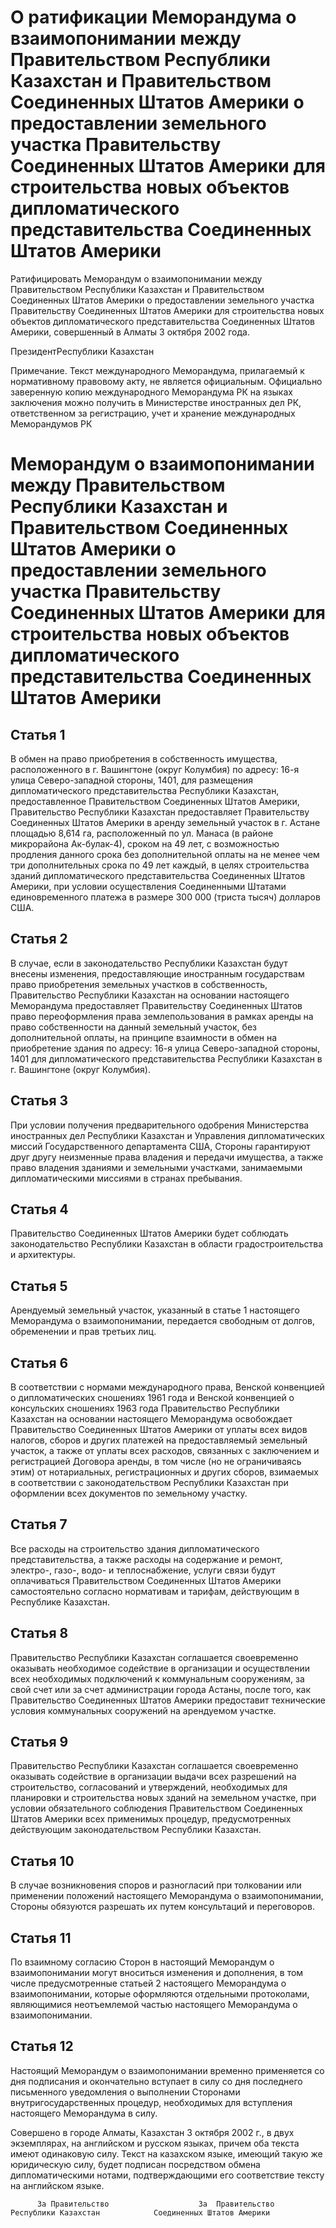 # О ратификации Меморандума о взаимопонимании между Правительством Республики Казахстан и Правительством Соединенных Штатов Америки о предоставлении земельного участка Правительству Соединенных Штатов Америки для строительства новых объектов дипломатического представительства Соединенных Штатов Америки

Ратифицировать Меморандум о взаимопонимании между Правительством Республики Казахстан и Правительством Соединенных Штатов Америки о предоставлении земельного участка Правительству Соединенных Штатов Америки для строительства новых объектов дипломатического представительства Соединенных Штатов Америки, совершенный в Алматы 3 октября 2002 года.

ПрезидентРеспублики Казахстан

Примечание. Текст международного Меморандума, прилагаемый к нормативному правовому акту, не является официальным. Официально заверенную копию международного Меморандума РК на языках заключения можно получить в Министерстве иностранных дел РК, ответственном за регистрацию, учет и хранение международных Меморандумов РК

# Меморандум о взаимопонимании между Правительством Республики Казахстан и Правительством Соединенных Штатов Америки о предоставлении земельного участка Правительству Соединенных Штатов Америки для строительства новых объектов дипломатического представительства Соединенных Штатов Америки

## Статья 1

В обмен на право приобретения в собственность имущества, расположенного в г. Вашингтоне (округ Колумбия) по адресу: 16-я улица Северо-западной стороны, 1401, для размещения дипломатического представительства Республики Казахстан, предоставленное Правительством Соединенных Штатов Америки, Правительство Республики Казахстан предоставляет Правительству Соединенных Штатов Америки в аренду земельный участок в г. Астане площадью 8,614 га, расположенный по ул. Манаса (в районе микрорайона Ак-булак-4), сроком на 49 лет, с возможностью продления данного срока без дополнительной оплаты на не менее чем три дополнительных срока по 49 лет каждый, в целях строительства зданий дипломатического представительства Соединенных Штатов Америки, при условии осуществления Соединенными Штатами единовременного платежа в размере 300 000 (триста тысяч) долларов США.

## Статья 2

В случае, если в законодательство Республики Казахстан будут внесены изменения, предоставляющие иностранным государствам право приобретения земельных участков в собственность, Правительство Республики Казахстан на основании настоящего Меморандума предоставляет Правительству Соединенных Штатов право переоформления права землепользования в рамках аренды на право собственности на данный земельный участок, без дополнительной оплаты, на принципе взаимности в обмен на приобретение здания по адресу: 16-я улица Северо-западной стороны, 1401 для дипломатического представительства Республики Казахстан в г. Вашингтоне (округ Колумбия).

## Статья 3

При условии получения предварительного одобрения Министерства иностранных дел Республики Казахстан и Управления дипломатических миссий Государственного департамента США, Стороны гарантируют друг другу неизменные права владения и передачи имущества, а также право владения зданиями и земельными участками, занимаемыми дипломатическими миссиями в странах пребывания.

## Статья 4

Правительство Соединенных Штатов Америки будет соблюдать законодательство Республики Казахстан в области градостроительства и архитектуры.

## Статья 5

Арендуемый земельный участок, указанный в статье 1 настоящего Меморандума о взаимопонимании, передается свободным от долгов, обременении и прав третьих лиц.

## Статья 6

В соответствии с нормами международного права, Венской конвенцией о дипломатических сношениях 1961 года и Венской конвенцией о консульских сношениях 1963 года Правительство Республики Казахстан на основании настоящего Меморандума освобождает Правительство Соединенных Штатов Америки от уплаты всех видов налогов, сборов и других платежей на предоставляемый земельный участок, а также от уплаты всех расходов, связанных с заключением и регистрацией Договора аренды, в том числе (но не ограничиваясь этим) от нотариальных, регистрационных и других сборов, взимаемых в соответствии с законодательством Республики Казахстан при оформлении всех документов по земельному участку.

## Статья 7

Все расходы на строительство здания дипломатического представительства, а также расходы на содержание и ремонт, электро-, газо-, водо- и теплоснабжение, услуги связи будут оплачиваться Правительством Соединенных Штатов Америки самостоятельно согласно нормативам и тарифам, действующим в Республике Казахстан.

## Статья 8

Правительство Республики Казахстан соглашается своевременно оказывать необходимое содействие в организации и осуществлении всех необходимых подключений к коммунальным сооружениям, за свой счет или за счет администрации города Астаны, после того, как Правительство Соединенных Штатов Америки предоставит технические условия коммунальных сооружений на арендуемом участке.

## Статья 9

Правительство Республики Казахстан соглашается своевременно оказывать содействие в организации выдачи всех разрешений на строительство, согласований и утверждений, необходимых для планировки и строительства новых зданий на земельном участке, при условии обязательного соблюдения Правительством Соединенных Штатов Америки всех применимых процедур, предусмотренных действующим законодательством Республики Казахстан.

## Статья 10

В случае возникновения споров и разногласий при толковании или применении положений настоящего Меморандума о взаимопонимании, Стороны обязуются разрешать их путем консультаций и переговоров.

## Статья 11

По взаимному согласию Сторон в настоящий Меморандум о взаимопонимании могут вноситься изменения и дополнения, в том числе предусмотренные статьей 2 настоящего Меморандума о взаимопонимании, которые оформляются отдельными протоколами, являющимися неотъемлемой частью настоящего Меморандума о взаимопонимании.

## Статья 12

Настоящий Меморандум о взаимопонимании временно применяется со дня подписания и окончательно вступает в силу со дня последнего письменного уведомления о выполнении Сторонами внутригосударственных процедур, необходимых для вступления настоящего Меморандума в силу.

Совершено в городе Алматы, Казахстан 3 октября 2002 г., в двух экземплярах, на английском и русском языках, причем оба текста имеют одинаковую силу. Текст на казахском языке, имеющий такую же юридическую силу, будет подписан посредством обмена дипломатическими нотами, подтверждающими его соответствие тексту на английском языке.

          За Правительство                    За  Правительство            Республики Казахстан            Соединенных Штатов Америки

